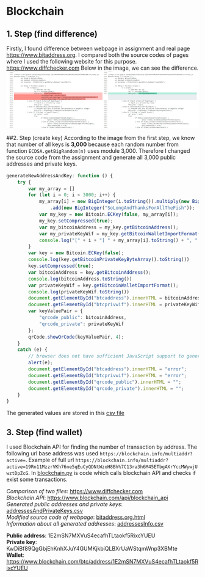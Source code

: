 # Blockchain

## 1. Step (find difference)
Firstly, I found difference between webpage in assignment and real page https://www.bitaddress.org. 
I compared both the source codes of pages where I used the following website for this purpose. https://www.diffchecker.com
Below in the image, we can see the difference.
![comparison of two html pages](comparison%20of%20two%20html%20pages.jpg)

##2. Step (create key)
According to the image from the first step, we know that number of all keys is **3,000** because each random number from function ```ECDSA.getBigRandom(n)``` uses module 3,000.
Therefore I changed the source code from the assignment and generate all 3,000 public addresses and private keys.
```javascript
generateNewAddressAndKey: function () {
    try {
        var my_array = []
		for (let i = 0; i < 3000; i++) {
		    my_array[i] = new BigInteger(i.toString()).multiply(new BigInteger("424242424242424244242424244242424242424"))
				.add(new BigInteger("SoLongAndThanksForAllTheFish"));
		    var my_key = new Bitcoin.ECKey(false, my_array[i]);
		    my_key.setCompressed(true);
		    var my_bitcoinAddress = my_key.getBitcoinAddress();
		    var my_privateKeyWif = my_key.getBitcoinWalletImportFormat();
		    console.log("[" + i + "] " + my_array[i].toString() + ", " + my_bitcoinAddress + ", " + my_privateKeyWif);
	    }
		var key = new Bitcoin.ECKey(false);
		console.log(key.getBitcoinPrivateKeyByteArray().toString())
		key.setCompressed(true);
		var bitcoinAddress = key.getBitcoinAddress();
		console.log(bitcoinAddress.toString())
		var privateKeyWif = key.getBitcoinWalletImportFormat();
		console.log(privateKeyWif.toString())
		document.getElementById("btcaddress").innerHTML = bitcoinAddress;
		document.getElementById("btcprivwif").innerHTML = privateKeyWif;
		var keyValuePair = {
		    "qrcode_public": bitcoinAddress,
			"qrcode_private": privateKeyWif
		};
		qrCode.showQrCode(keyValuePair, 4);
	}
	catch (e) {
		// browser does not have sufficient JavaScript support to generate a bitcoin address
		alert(e);
		document.getElementById("btcaddress").innerHTML = "error";
		document.getElementById("btcprivwif").innerHTML = "error";
		document.getElementById("qrcode_public").innerHTML = "";
		document.getElementById("qrcode_private").innerHTML = "";
	}
}
```

The generated values are stored in this [csv file](addressesAndPrivateKeys.csv)

## 3. Step (find wallet)
I used Blockchain API for finding the number of transaction by address. The following url base address was used ```https://blockchain.info/multiaddr?active=```. 
Example of full url ```https://blockchain.info/multiaddr?active=19Rn11MzzrVKh76ne5qEuCyQDNtWzoH8Bh%7C13ra3h6M45ETbgAXrYccMWywjUwztDpZcG```. In [blockchain.py](blockchain.py) is code which calls blockchain API and checks if exist some transactions.

_Comparison of two files_: https://www.diffchecker.com  
_Blockchain API_: https://www.blockchain.com/api/blockchain_api  
_Generated public addresses and private keys_: [addressesAndPrivateKeys.csv](addressesAndPrivateKeys.csv)  
_Modified source code of webpage_: [bitaddress.org.html](bitaddress.org.html)  
_Information about all generated addresses_: [addressesInfo.csv](addressesInfo.csv)

**Public address**: 1E2mSN7MXVuS4ecafhTLtaokf5RixcYUEU  
**Private key**: KwDiBf89QgGbjEhKnhXJuY4GUMKjkbiQLBXrUaWStqmWnp3XBMte  
**Wallet**: https://www.blockchain.com/btc/address/1E2mSN7MXVuS4ecafhTLtaokf5RixcYUEU
